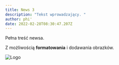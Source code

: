 ```yaml
---
title: News 3
description: "Tekst wprowadzający. "
author: phi'
date: 2022-02-28T08:30:47.207Z
---
```

Pełna treść newsa.

Z możliwością **formatowania** i dodawania obrazków.

![Logo](/static/img/inthinknity.svg "Logo Fundacji")
